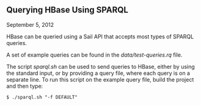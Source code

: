 Querying HBase Using SPARQL
---------------------------
September 5, 2012

HBase can be queried using a Sail API that accepts most types of SPARQL queries.

A set of example queries can be found in the _data/test-queries.rq_ file.

The script _sparql.sh_ can be used to send queries to HBase, either by using the standard input, or by providing a query file, where each query is on a separate line. To run this script on the example query file, build the project and then type:

	$ ./sparql.sh "-f DEFAULT"

